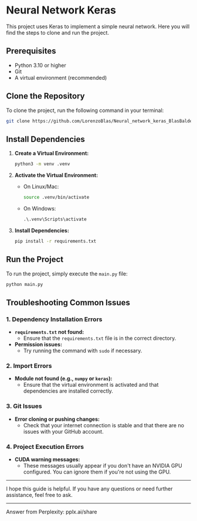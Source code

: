 # Neural Network Keras
This project uses Keras to implement a simple neural network. Here you will find the steps to clone and run the project.

## Prerequisites
- Python 3.10 or higher
- Git
- A virtual environment (recommended)

## Clone the Repository
To clone the project, run the following command in your terminal:

```bash
git clone https://github.com/LorenzoBlas/Neural_network_keras_BlasBalderas.git
```

## Install Dependencies
1. **Create a Virtual Environment:**
   ```bash
   python3 -m venv .venv
   ```

2. **Activate the Virtual Environment:**
   - On Linux/Mac:
     ```bash
     source .venv/bin/activate
     ```
   - On Windows:
     ```cmd
     .\.venv\Scripts\activate
     ```

3. **Install Dependencies:**
   ```bash
   pip install -r requirements.txt
   ```

## Run the Project
To run the project, simply execute the `main.py` file:

```bash
python main.py
```

## Troubleshooting Common Issues

### 1. Dependency Installation Errors
- **`requirements.txt` not found:**
  - Ensure that the `requirements.txt` file is in the correct directory.
- **Permission issues:**
  - Try running the command with `sudo` if necessary.

### 2. Import Errors
- **Module not found (e.g., `numpy` or `keras`):**
  - Ensure that the virtual environment is activated and that dependencies are installed correctly.

### 3. Git Issues
- **Error cloning or pushing changes:**
  - Check that your internet connection is stable and that there are no issues with your GitHub account.

### 4. Project Execution Errors
- **CUDA warning messages:**
  - These messages usually appear if you don't have an NVIDIA GPU configured. You can ignore them if you're not using the GPU.

---

I hope this guide is helpful. If you have any questions or need further assistance, feel free to ask.

---
Answer from Perplexity: pplx.ai/share
